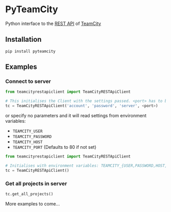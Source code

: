 # PyTeamCity

Python interface to the [REST
API](https://confluence.jetbrains.com/display/TCD9/REST+API) of
[TeamCity](https://www.jetbrains.com/teamcity/)

## Installation

```
pip install pyteamcity
```

## Examples

### Connect to server

```python
from teamcityrestapiclient import TeamCityRESTApiClient

# This initialises the Client with the settings passed. <port> has to be an integer.
tc = TeamCityRESTApiClient('account', 'password', 'server', <port>)
```

or specify no parameters and it will read settings from environment
variables:

- `TEAMCITY_USER`
- `TEAMCITY_PASSWORD`
- `TEAMCITY_HOST`
- `TEAMCITY_PORT` (Defaults to 80 if not set)

```python
from teamcityrestapiclient import TeamCityRESTApiClient

# Initialises with environment variables: TEAMCITY_{USER,PASSWORD,HOST,PORT}
tc = TeamCityRESTApiClient()
```

### Get all projects in server

```python
tc.get_all_projects()
```

More examples to come...
